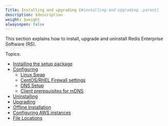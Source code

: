 ```yaml
---
Title: Installing and upgrading {#installing-and-upgrading .parent}
description: $description
weight: $weight
alwaysopen: false
---
```

This section explains how to install, upgrade and uninstall Redis
Enterprise Software (RS).

Topics:

-   [Installing the setup
    package](/redis-enterprise-documentation/installing-and-upgrading/accessing-and-installing-the-setup-package)
-   [Configuring](/redis-enterprise-documentation/administering/installing-upgrading/configuring/)
    -   [Linux
        Swap](/redis-enterprise-documentation/administering/installing-upgrading/configuring/linux-swap/)
    -   [CentOS/RHEL Firewall
        settings](/redis-enterprise-documentation/administering/installing-upgrading/configuring/centos-rhel-7-firewall/)
    -   [DNS
        Setup](/redis-enterprise-documentation/administering/installing-upgrading/configuring/cluster-name-dns-connection-management/)
    -   [Client prerequisites for
        mDNS](/redis-enterprise-documentation/administering/installing-upgrading/configuring/mdns/)
-   [Uninstalling](/redis-enterprise-documentation/installing-and-upgrading/uninstalling)
-   [Upgrading](/redis-enterprise-documentation/installing-and-upgrading/upgrading)
-   [Offline
    Installation](/redis-enterprise-documentation/administering/installing-upgrading/offline-installation/)
-   [Configuring AWS
    instances](/redis-enterprise-documentation/administering/installing-upgrading/configuring-aws-instances/)
-   [File
    Locations](/redis-enterprise-documentation/administering/installing-upgrading/file-locations/)
